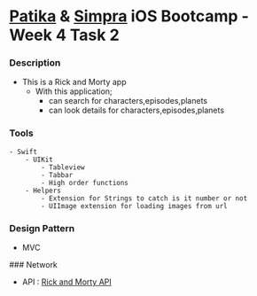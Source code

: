# [Patika](https://www.patika.dev) & [Simpra](https://simprasuite.com.tr) iOS Bootcamp - Week 4 Task 2

### Description
- This is a Rick and Morty app
    - With this application;
        - can search for characters,episodes,planets
        - can look details for characters,episodes,planets

### Tools
    - Swift
        - UIKit
            - Tableview
            - Tabbar
            - High order functions
        - Helpers
            - Extension for Strings to catch is it number or not
            - UIImage extension for loading images from url

### Design Pattern
- MVC


### Network
- API : [Rick and Morty API](https://rickandmortyapi.com/)

